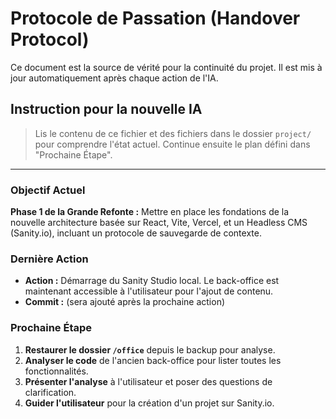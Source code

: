 # Protocole de Passation (Handover Protocol)

Ce document est la source de vérité pour la continuité du projet. Il est mis à jour automatiquement après chaque action de l'IA.

## Instruction pour la nouvelle IA

> Lis le contenu de ce fichier et des fichiers dans le dossier `project/` pour comprendre l'état actuel. Continue ensuite le plan défini dans "Prochaine Étape".

---

### Objectif Actuel

**Phase 1 de la Grande Refonte :** Mettre en place les fondations de la nouvelle architecture basée sur React, Vite, Vercel, et un Headless CMS (Sanity.io), incluant un protocole de sauvegarde de contexte.

### Dernière Action

- **Action :** Démarrage du Sanity Studio local. Le back-office est maintenant accessible à l'utilisateur pour l'ajout de contenu.
- **Commit :** (sera ajouté après la prochaine action)

### Prochaine Étape

1.  **Restaurer le dossier `/office`** depuis le backup pour analyse.
2.  **Analyser le code** de l'ancien back-office pour lister toutes les fonctionnalités.
3.  **Présenter l'analyse** à l'utilisateur et poser des questions de clarification.
4.  **Guider l'utilisateur** pour la création d'un projet sur Sanity.io.
